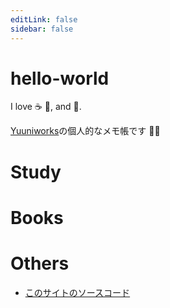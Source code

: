 ```yaml
---
editLink: false
sidebar: false
---
```


# hello-world
I love :coffee: :pizza:, and :dancer:.

[Yuuniworks](https://www.yuuniworks.com/)の個人的なメモ帳です ✍🏻

# Study

<ContentsList junle="study" />

# Books

<ContentsList junle="books" />

# Others

- [このサイトのソースコード](https://github.com/junkboy0315/markdown-notes)
